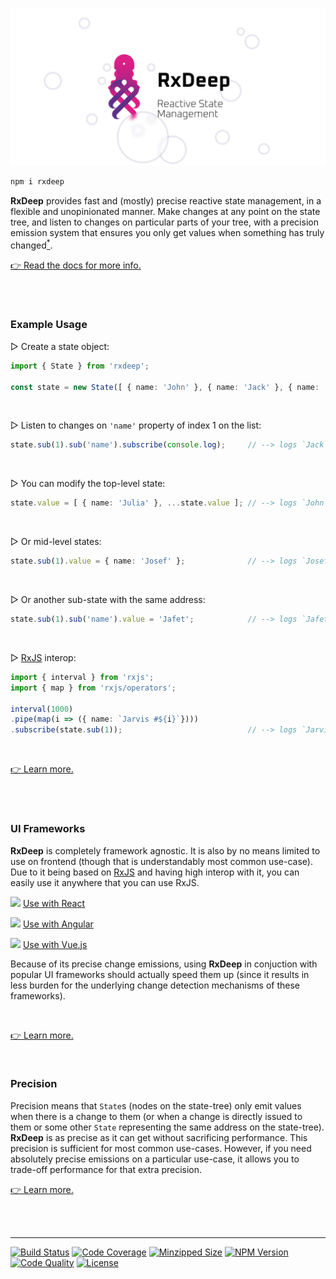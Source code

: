 ![banner](/rxdeep-banner.png)

```bash
npm i rxdeep
```

**RxDeep** provides fast and (mostly) precise reactive state management, in a flexible and unopinionated manner. Make changes at any point on the state tree, and listen to changes on particular parts of your tree, with a precision emission system that ensures you only get values when something has truly changed[<sup>*</sup>](#precision).

[👉 Read the docs for more info.](https://loreanvictor.github.io/rxdeep/)

<br><br>

### Example Usage

▷ Create a state object:

```ts
import { State } from 'rxdeep';

const state = new State([ { name: 'John' }, { name: 'Jack' }, { name: 'Jill' } ]);
```

<br>

▷ Listen to changes on `'name'` property of index 1 on the list:
```ts
state.sub(1).sub('name').subscribe(console.log);     // --> logs `Jack`
```

<br>

▷ You can modify the top-level state:
```ts
state.value = [ { name: 'Julia' }, ...state.value ]; // --> logs `John`, since `John` is index 1 now
```

<br>

▷ Or mid-level states:
```ts
state.sub(1).value = { name: 'Josef' };              // --> logs `Josef`
```

<br>

▷ Or another sub-state with the same address:
```ts
state.sub(1).sub('name').value = 'Jafet';            // --> logs `Jafet`
```

<br>

▷ [RxJS](https://rxjs.dev) interop:
```ts
import { interval } from 'rxjs';
import { map } from 'rxjs/operators';

interval(1000)
.pipe(map(i => ({ name: `Jarvis #${i}`})))
.subscribe(state.sub(1));                            // --> logs `Jarvis #0`, `Jarvis #1`, `Jarvis #2`, ...
```

<br>

[👉 Learn more.](https://loreanvictor.github.io/rxdeep/#quick-tour)

<br><br>

### UI Frameworks

**RxDeep** is completely framework agnostic. It is also by no means limited to use on frontend (though that is understandably most common use-case).
Due to it being based on [RxJS](https://rxjs.dev) and having high interop with it, you can easily use it anywhere that you can use RxJS.

<img src="https://reactjs.org/favicon.ico" width="16"/> [Use with React](https://loreanvictor.github.io/rxdeep/#react)

<img src="https://angular.io/assets/images/favicons/favicon.ico" width="16"/> [Use with Angular](https://loreanvictor.github.io/rxdeep/#angular)

<img src="https://vuejs.org/images/logo.png" width="16"/> [Use with Vue.js](https://loreanvictor.github.io/rxdeep/#vuejs)

Because of its precise change emissions, using **RxDeep** in conjuction with popular UI frameworks should actually speed them up (since
it results in less burden for the underlying change detection mechanisms of these frameworks).

<br>

[👉 Learn more.](https://loreanvictor.github.io/rxdeep/#ui-frameworks)


<br>

### Precision

Precision means that `State`s (nodes on the state-tree) only emit values when there is a change to them (or when a change is directly issued
to them or some other `State` representing the same address on the state-tree). **RxDeep** is as precise as it can get without sacrificing performance.
This precision is sufficient for most common use-cases. However, if you need absolutely precise emissions on a particular use-case, 
it allows you to trade-off performance for that extra precision.

[👉 Learn more.](https://loreanvictor.github.io/rxdeep/docs/state#trace-less-changes)

<br><br>

---

[![Build Status](https://badgen.net/travis/loreanvictor/rxdeep?label=build&cache=300&icon=travis)](https://travis-ci.org/loreanvictor/rxdeep)
[![Code Coverage](https://badgen.net/codecov/c/github/loreanvictor/rxdeep?cache=300&icon=codecov)](https://codecov.io/gh/loreanvictor/rxdeep)
[![Minzipped Size](https://badgen.net/bundlephobia/minzip/rxdeep@latest?icon=jsdelivr&color=purple)](https://bundlephobia.com/result?p=rxdeep@latest)
[![NPM Version](https://badgen.net/npm/v/rxdeep?cache=300&icon=npm)](https://www.npmjs.com/package/rxdeep)
[![Code Quality](https://badgen.net/codacy/grade/423972f1e78b453e8e69581ba4abc058?cache=300&icon=codacy)](https://www.codacy.com/manual/loreanvictor/rxdeep)
[![License](https://badgen.net/github/license/loreanvictor/rxdeep?icon=github)](LICENSE)
